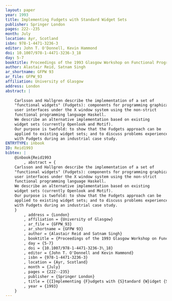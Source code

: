 ```yaml
---
layout: paper
year: 1993
title: Implementing Fudgets with Standard Widget Sets
publisher: Springer London
pages: 222--235
month: July
location: Ayr, Scotland
isbn: 978-1-4471-3236-3
editor: John T. O'Donnell, Kevin Hammond
doi: 10.1007/978-1-4471-3236-3_18
day: 5-7
booktitle: Proceedings of the 1993 Glasgow Workshop on Functional Programming
author: Alastair Reid, Satnam Singh
ar_shortname: GFPW 93
ar_file: GFPW_93
affiliation: University of Glasgow
address: London
abstract: |
    
    Carlsson and Hallgren describe the implementation of a set of
    "functional widgets" (Fudgets): components for programming graphical
    user interfaces under the X window system using the non-strict
    functional programming language Haskell.
    We describe an alternative implementation based on existing
    widget sets (currently Openlook and Motif).
    Our purpose is twofold: to show that the Fudgets approach can be
    applied to existing widget sets; and to discuss problems experienced
    with Fudgets during an industrial case study.
ENTRYTYPE: inbook
ID: Reid1993
bibtex: |
    @inbook{Reid1993
        , abstract = {
    Carlsson and Hallgren describe the implementation of a set of
    "functional widgets" (Fudgets): components for programming graphical
    user interfaces under the X window system using the non-strict
    functional programming language Haskell.
    We describe an alternative implementation based on existing
    widget sets (currently Openlook and Motif).
    Our purpose is twofold: to show that the Fudgets approach can be
    applied to existing widget sets; and to discuss problems experienced
    with Fudgets during an industrial case study.
    }
        , address = {London}
        , affiliation = {University of Glasgow}
        , ar_file = {GFPW_93}
        , ar_shortname = {GFPW 93}
        , author = {Alastair Reid and Satnam Singh}
        , booktitle = {Proceedings of the 1993 Glasgow Workshop on Functional Programming}
        , day = {5-7}
        , doi = {10.1007/978-1-4471-3236-3\_18}
        , editor = {John T. O'Donnell and Kevin Hammond}
        , isbn = {978-1-4471-3236-3}
        , location = {Ayr, Scotland}
        , month = {July}
        , pages = {222--235}
        , publisher = {Springer London}
        , title = {{I}mplementing {F}udgets with {S}tandard {W}idget {S}ets}
        , year = {1993}
    }
---
```

